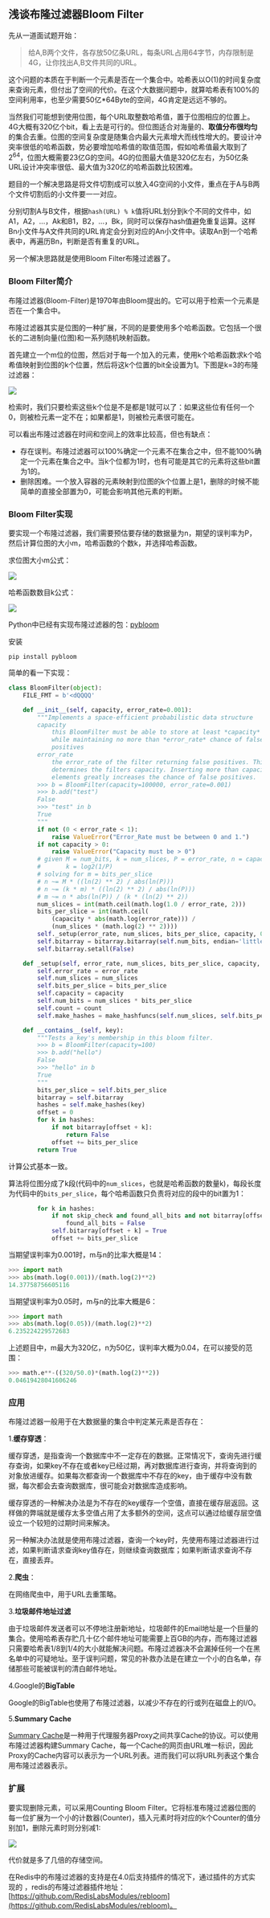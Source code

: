 ## 浅谈布隆过滤器Bloom Filter

先从一道面试题开始：

> 给A,B两个文件，各存放50亿条URL，每条URL占用64字节，内存限制是4G，让你找出A,B文件共同的URL。

这个问题的本质在于判断一个元素是否在一个集合中。哈希表以O(1)的时间复杂度来查询元素，但付出了空间的代价。在这个大数据问题中，就算哈希表有100%的空间利用率，也至少需要50亿*64Byte的空间，4G肯定是远远不够的。

当然我们可能想到使用位图，每个URL取整数哈希值，置于位图相应的位置上。4G大概有320亿个bit，看上去是可行的。但位图适合对海量的、**取值分布很均匀**的集合去重。位图的空间复杂度是随集合内最大元素增大而线性增大的。要设计冲突率很低的哈希函数，势必要增加哈希值的取值范围，假如哈希值最大取到了2<sup>64</sup>，位图大概需要23亿G的空间。4G的位图最大值是320亿左右，为50亿条URL设计冲突率很低、最大值为320亿的哈希函数比较困难。

题目的一个解决思路是将文件切割成可以放入4G空间的小文件，重点在于A与B两个文件切割后的小文件要一一对应。

分别切割A与B文件，根据`hash(URL) % k`值将URL划分到k个不同的文件中，如A1，A2，...，Ak和B1，B2，...，Bk，同时可以保存hash值避免重复运算。这样Bn小文件与A文件共同的URL肯定会分到对应的An小文件中。读取An到一个哈希表中，再遍历Bn，判断是否有重复的URL。

另一个解决思路就是使用Bloom Filter布隆过滤器了。

### Bloom Filter简介

布隆过滤器(Bloom-Filter)是1970年由Bloom提出的。它可以用于检索一个元素是否在一个集合中。

布隆过滤器其实是位图的一种扩展，不同的是要使用多个哈希函数。它包括一个很长的二进制向量(位图)和一系列随机映射函数。

首先建立一个m位的位图，然后对于每一个加入的元素，使用k个哈希函数求k个哈希值映射到位图的k个位置，然后将这k个位置的bit全设置为1。下图是k=3的布隆过滤器：

![](https://gitarticle.oss-cn-shanghai.aliyuncs.com/algorithm/bloom-filter.jpg)

检索时，我们只要检索这些k个位是不是都是1就可以了：如果这些位有任何一个0，则被检元素一定不在；如果都是1，则被检元素很可能在。

可以看出布隆过滤器在时间和空间上的效率比较高，但也有缺点：

- 存在误判。布隆过滤器可以100%确定一个元素不在集合之中，但不能100%确定一个元素在集合之中。当k个位都为1时，也有可能是其它的元素将这些bit置为1的。
- 删除困难。一个放入容器的元素映射到位图的k个位置上是1，删除的时候不能简单的直接全部置为0，可能会影响其他元素的判断。

### Bloom Filter实现

要实现一个布隆过滤器，我们需要预估要存储的数据量为n，期望的误判率为P，然后计算位图的大小m，哈希函数的个数k，并选择哈希函数。

求位图大小m公式：

![](https://gitarticle.oss-cn-shanghai.aliyuncs.com/algorithm/bloom-filter-m.png)

哈希函数数目k公式：

![](https://gitarticle.oss-cn-shanghai.aliyuncs.com/algorithm/bloom-filter-k.png)

Python中已经有实现布隆过滤器的包：[pybloom](https://github.com/jaybaird/python-bloomfilter "pybloom")

安装
```
pip install pybloom
```

简单的看一下实现：

```python
class BloomFilter(object):
    FILE_FMT = b'<dQQQQ'

    def __init__(self, capacity, error_rate=0.001):
        """Implements a space-efficient probabilistic data structure
        capacity
            this BloomFilter must be able to store at least *capacity* elements
            while maintaining no more than *error_rate* chance of false
            positives
        error_rate
            the error_rate of the filter returning false positives. This
            determines the filters capacity. Inserting more than capacity
            elements greatly increases the chance of false positives.
        >>> b = BloomFilter(capacity=100000, error_rate=0.001)
        >>> b.add("test")
        False
        >>> "test" in b
        True
        """
        if not (0 < error_rate < 1):
            raise ValueError("Error_Rate must be between 0 and 1.")
        if not capacity > 0:
            raise ValueError("Capacity must be > 0")
        # given M = num_bits, k = num_slices, P = error_rate, n = capacity
        #       k = log2(1/P)
        # solving for m = bits_per_slice
        # n ~= M * ((ln(2) ** 2) / abs(ln(P)))
        # n ~= (k * m) * ((ln(2) ** 2) / abs(ln(P)))
        # m ~= n * abs(ln(P)) / (k * (ln(2) ** 2))
        num_slices = int(math.ceil(math.log(1.0 / error_rate, 2)))
        bits_per_slice = int(math.ceil(
            (capacity * abs(math.log(error_rate))) /
            (num_slices * (math.log(2) ** 2))))
        self._setup(error_rate, num_slices, bits_per_slice, capacity, 0)
        self.bitarray = bitarray.bitarray(self.num_bits, endian='little')
        self.bitarray.setall(False)

    def _setup(self, error_rate, num_slices, bits_per_slice, capacity, count):
        self.error_rate = error_rate
        self.num_slices = num_slices
        self.bits_per_slice = bits_per_slice
        self.capacity = capacity
        self.num_bits = num_slices * bits_per_slice
        self.count = count
        self.make_hashes = make_hashfuncs(self.num_slices, self.bits_per_slice)

    def __contains__(self, key):
        """Tests a key's membership in this bloom filter.
        >>> b = BloomFilter(capacity=100)
        >>> b.add("hello")
        False
        >>> "hello" in b
        True
        """
        bits_per_slice = self.bits_per_slice
        bitarray = self.bitarray
        hashes = self.make_hashes(key)
        offset = 0
        for k in hashes:
            if not bitarray[offset + k]:
                return False
            offset += bits_per_slice
        return True
```

计算公式基本一致。

算法将位图分成了k段(代码中的`num_slices`，也就是哈希函数的数量k)，每段长度为代码中的`bits_per_slice`，每个哈希函数只负责将对应的段中的bit置为1：

```python
        for k in hashes:
            if not skip_check and found_all_bits and not bitarray[offset + k]:
                found_all_bits = False
            self.bitarray[offset + k] = True
            offset += bits_per_slice
```

当期望误判率为0.001时，m与n的比率大概是14：

```python
>>> import math
>>> abs(math.log(0.001))/(math.log(2)**2)
14.37758756605116
```

当期望误判率为0.05时，m与n的比率大概是6：

```python
>>> import math
>>> abs(math.log(0.05))/(math.log(2)**2)
6.235224229572683
```

上述题目中，m最大为320亿，n为50亿，误判率大概为0.04，在可以接受的范围：
```python
>>> math.e**-((320/50.0)*(math.log(2)**2))
0.04619428041606246
```

### 应用

布隆过滤器一般用于在大数据量的集合中判定某元素是否存在：

1.**缓存穿透**：

缓存穿透，是指查询一个数据库中不一定存在的数据。正常情况下，查询先进行缓存查询，如果key不存在或者key已经过期，再对数据库进行查询，并将查询到的对象放进缓存。如果每次都查询一个数据库中不存在的key，由于缓存中没有数据，每次都会去查询数据库，很可能会对数据库造成影响。

缓存穿透的一种解决办法是为不存在的key缓存一个空值，直接在缓存层返回。这样做的弊端就是缓存太多空值占用了太多额外的空间，这点可以通过给缓存层空值设立一个较短的过期时间来解决。

另一种解决办法就是使用布隆过滤器，查询一个key时，先使用布隆过滤器进行过滤，如果判断请求查询key值存在，则继续查询数据库；如果判断请求查询不存在，直接丢弃。

2.**爬虫**：

在网络爬虫中，用于URL去重策略。

3.**垃圾邮件地址过滤**

由于垃圾邮件发送者可以不停地注册新地址，垃圾邮件的Email地址是一个巨量的集合。使用哈希表存贮几十亿个邮件地址可能需要上百GB的内存，而布隆过滤器只需要哈希表1/8到1/4的大小就能解决问题。布隆过滤器决不会漏掉任何一个在黑名单中的可疑地址。至于误判问题，常见的补救办法是在建立一个小的白名单，存储那些可能被误判的清白邮件地址。

4.Google的**BigTable**

Google的BigTable也使用了布隆过滤器，以减少不存在的行或列在磁盘上的I/O。

5.**Summary Cache**

[Summary Cache](http://pages.cs.wisc.edu/~jussara/papers/00ton.pdf)是一种用于代理服务器Proxy之间共享Cache的协议。可以使用布隆过滤器构建Summary Cache，每一个Cache的网页由URL唯一标识，因此Proxy的Cache内容可以表示为一个URL列表。进而我们可以将URL列表这个集合用布隆过滤器表示。

### 扩展

要实现删除元素，可以采用Counting Bloom Filter。它将标准布隆过滤器位图的每一位扩展为一个小的计数器(Counter)，插入元素时将对应的k个Counter的值分别加1，删除元素时则分别减1:

![](https://gitarticle.oss-cn-shanghai.aliyuncs.com/algorithm/bloom-filter-count.jpg)

代价就是多了几倍的存储空间。

在Redis中的布隆过滤器的支持是在4.0后支持插件的情况下，通过插件的方式实现的 ，redis的布隆过滤器插件地址：[https://github.com/RedisLabsModules/rebloom](https://github.com/RedisLabsModules/rebloom)。
